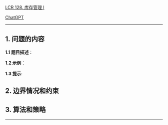 [LCR 128. 库存管理 I](https://leetcode.cn/problems/xuan-zhuan-shu-zu-de-zui-xiao-shu-zi-lcof)

[ChatGPT](https://chat.openai.com/g/g-GsMNEr76r-c-master)

---

## 1. 问题的内容
**1.1 题目描述**：

**1.2 示例**：

**1.3 提示**:

## 2. 边界情况和约束


## 3. 算法和策略

---

